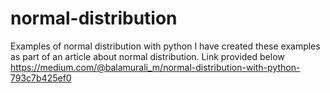 # normal-distribution
Examples of normal distribution with python
I have created these examples as part of an article about normal distribution.
Link provided below
https://medium.com/@balamurali_m/normal-distribution-with-python-793c7b425ef0
